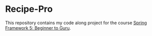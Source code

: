 # Recipe-Pro

This repository contains my code along project for the course [Spring Framework 5: Beginner to Guru](https://www.udemy.com/course/spring-framework-5-beginner-to-guru/).
